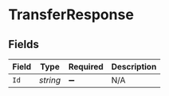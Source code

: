 # TransferResponse


## Fields

| Field              | Type               | Required           | Description        |
| ------------------ | ------------------ | ------------------ | ------------------ |
| `Id`               | *string*           | :heavy_minus_sign: | N/A                |